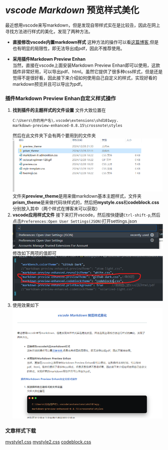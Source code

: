 # *vscode Markdown* 预览样式美化
最近想用vscode来写markdown，但是发现自带样式实在是比较丑，因此在网上寻找方法进行样式的美化，发现了两种方法。

- **直接修改vscode内置markdown样式** 
这种方法的操作可以看[这篇博客](https://blog.csdn.net/csdnear/article/details/78229021),但是也有明显的局限性，即无法导出成pdf，因此不推荐使用。

- **采用插件Markdown Preview Enhan**  
当然，直接在vscode上面安装Markdown Preview Enhan即可以使用，这款插件非常好用，可以导出pdf、html。虽然它提供了很多种css样式，但是还是觉得不是很好看，因此接下来介绍如何使用自己自定义的样式，实现好看的markdown预览并且可以导出为pdf。

### 插件Markdown Preview Enhan自定义样式操作
1. **找到插件的主题样式的文件设置**
   文件大致位置在
   ```   
   C:\Users\你的用户名\.vscode\extensions\shd101wyy. 
   markdown-preview-enhanced-0.8.15\crossnote\styles
   ```
   然后在此文件夹下会有两个要用到的文件夹
   ![alt text](<resource/屏幕截图 2024-12-28 222009.png>)
   文件夹**preview_theme**是用来做markdown基本主题样式，文件夹**prism_theme**是来做代码块样式的，然后把**mystyle.css**和**codeblock.css**分别放入其中（两个样式在博客末可以获取）
2. **vscode应用样式文件**
   接下来打开vscode，然后按快捷键`Ctrl-shift-p`,然后点击`Preferences:Open User Settings(JSON)`打开settings.json
   ![111](<resource/image.png>)</br>
   修改如下两项的值即可
   ![111](<resource/屏幕截图 2024-12-28 224107.png>)
3. 使用效果如下
   ![111](<resource/屏幕截图 2024-12-29 111433.png>)

### 文章样式下载
[mystyle1.css](https://github.com/yyfsdxx/blog/blob/master/markdown_guide/markdown/resource/mystyle1.css)
[mystyle2.css](https://github.com/yyfsdxx/blog/blob/master/markdown_guide/markdown/resource/mystyle2.css)
[codeblock.css](https://github.com/yyfsdxx/blog/blob/master/markdown_guide/markdown/resource/codeblock.css)
